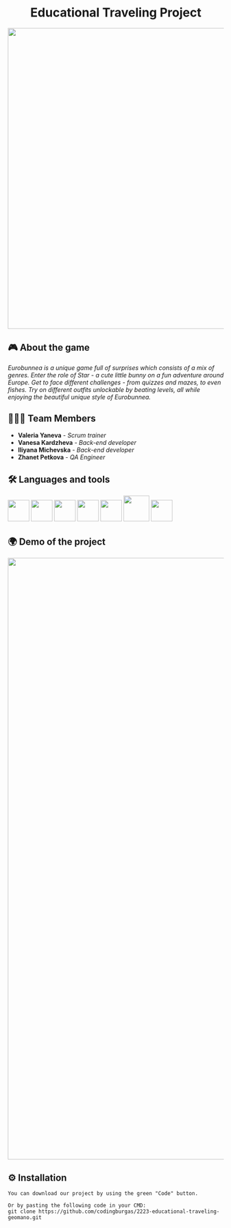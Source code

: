 <h1 align="center">Educational Traveling Project</h1>

<p align="center">
<img src="https://cdn.discordapp.com/attachments/1031622618983440487/1043872486518968320/github-banner.png" width="700px">
</p>


## 🎮 About the game
*Eurobunnea is a unique game full of surprises which consists of a mix of genres. Enter the role of Star - a cute little bunny on a fun adventure around Europe. Get to face different challenges - from quizzes and mazes, to even fishes. Try on different outfits unlockable by beating levels, all while enjoying the beautiful unique style of Eurobunnea.*


## 👩🏻‍💻 Team Members
* **Valeria Yaneva** - *Scrum trainer* 
* **Vanesa Kardzheva** - *Back-end developer* 
* **Iliyana Michevska** - *Back-end developer* 
* **Zhanet Petkova** - *QA Engineer* 


## 🛠️ Languages and tools
<p align="left"> 
 <img src="https://upload.wikimedia.org/wikipedia/commons/thumb/f/f4/Raylib_logo.png/120px-Raylib_logo.png?20200407220851" width = "50px"/>
 <img src="https://cdn-icons-png.flaticon.com/512/25/25231.png" width = "50px"/>
 <img src="https://img.icons8.com/color/48/000000/c-plus-plus-logo.png" width = "50px"/>
 <img src="https://yoolk.ninja/wp-content/uploads/2020/06/Apps-Clip-Studio-Paint-1024x1024.png" width = "50px"/>
 <img src="https://upload.wikimedia.org/wikipedia/commons/thumb/9/9a/Visual_Studio_Code_1.35_icon.svg/2048px-Visual_Studio_Code_1.35_icon.svg.png" width = "50px"/>
 <img src="https://financesonline.com/uploads/2020/06/testcaselab-small-thumbnail.png" height = "60px"/>
 <img src="https://seeklogo.com/images/C/clickup-symbol-logo-BB24230BBB-seeklogo.com.png" width = "50px"/>
</p>


 ## 🌍 Demo of the project

<p align="center">
<img src="https://cdn.discordapp.com/attachments/1031622618983440487/1043882455419068467/demo-banner.png" width = "1400px" >
</p>


## ⚙ Installation
```
You can download our project by using the green "Code" button.

Or by pasting the following code in your CMD:
git clone https://github.com/codingburgas/2223-educational-traveling-geomano.git
